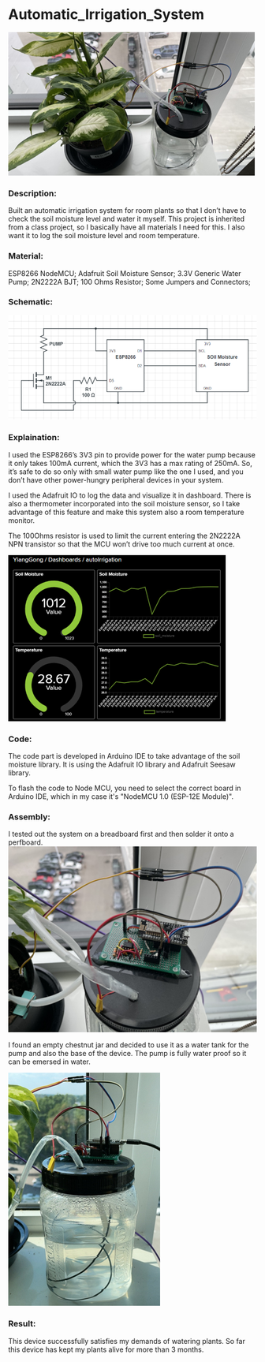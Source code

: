 # Automatic_Irrigation_System

![This is an image](/autoIrrigation/overall.png)

### Description: 
Built an automatic irrigation system for room plants so that I don’t have to check the soil moisture level and water it myself. This project is inherited from a class project, so I basically have all materials I need for this. I also want it to log the soil moisture level and room temperature. 

### Material: 
ESP8266 NodeMCU;
Adafruit Soil Moisture Sensor;
3.3V Generic Water Pump;
2N2222A BJT;
100 Ohms Resistor;
Some Jumpers and Connectors;

### Schematic:
![Schematic](/autoIrrigation/schematic.png)

### Explaination:
I used the ESP8266’s 3V3 pin to provide power for the water pump because it only takes 100mA current, which the 3V3 has a max rating of 250mA. So, it’s safe to do so only with small water pump like the one I used, and you don’t have other power-hungry peripheral devices in your system. 

I used the Adafruit IO to log the data and visualize it in dashboard. There is also a thermometer incorporated into the soil moisture sensor, so I take advantage of this feature and make this system also a room temperature monitor. 

The 100Ohms resistor is used to limit the current entering the 2N2222A NPN transistor so that the MCU won’t drive too much current at once. 

![dashboard](/autoIrrigation/dashboard.png)

### Code: 
The code part is developed in Arduino IDE to take advantage of the soil moisture library. It is using the Adafruit IO library and Adafruit Seesaw library. 

To flash the code to Node MCU, you need to select the correct board in Arduino IDE, which in my case it's "NodeMCU 1.0 (ESP-12E Module)".

### Assembly:
I tested out the system on a breadboard first and then solder it onto a perfboard. 
![top](/autoIrrigation/topView.png)

I found an empty chestnut jar and decided to use it as a water tank for the pump and also the base of the device. The pump is fully water proof so it can be emersed in water. 

![side](/autoIrrigation/sideView.png)

### Result: 
This device successfully satisfies my demands of watering plants. So far this device has kept my plants alive for more than 3 months. 
